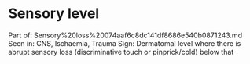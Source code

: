 # Sensory level

Part of: Sensory%20loss%20074aaf6c8dc141df8686e540b0871243.md
Seen in: CNS, Ischaemia, Trauma
Sign: Dermatomal level where there is abrupt sensory loss (discriminative touch or pinprick/cold) below that
